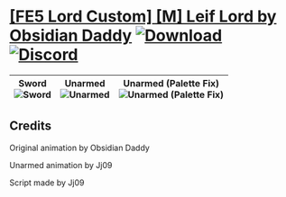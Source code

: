 # [\[FE5 Lord Custom\] \[M\] Leif Lord by Obsidian Daddy](https://github.com/Klokinator/FE-Repo/tree/main/Battle%20Animations/Lords%20-%20Vanilla%20and%20Custom/%5BFE5%20Lord%20Custom%5D%20%5BM%5D%20Leif%20Lord%20by%20Obsidian%20Daddy) [![Download](https://img.shields.io/badge/Download--red?style=social&logo=github)](https://minhaskamal.github.io/DownGit/#/home?url=https://github.com/Klokinator/FE-Repo/tree/main/Battle%20Animations/Lords%20-%20Vanilla%20and%20Custom/%5BFE5%20Lord%20Custom%5D%20%5BM%5D%20Leif%20Lord%20by%20Obsidian%20Daddy) [![Discord](https://img.shields.io/badge/Discord--blue?style=social&logo=discord)](https://discord.gg/C7VNGnyTPA)

| <b>Sword</b><br/><img alt="Sword" src="https://raw.githubusercontent.com/Klokinator/FE-Repo/main/Battle%20Animations/Lords%20-%20Vanilla%20and%20Custom/%5BFE5%20Lord%20Custom%5D%20%5BM%5D%20Leif%20Lord%20by%20Obsidian%20Daddy/1.%20Sword/Sword.gif"/> | <b>Unarmed</b><br/><img alt="Unarmed" src="https://raw.githubusercontent.com/Klokinator/FE-Repo/main/Battle%20Animations/Lords%20-%20Vanilla%20and%20Custom/%5BFE5%20Lord%20Custom%5D%20%5BM%5D%20Leif%20Lord%20by%20Obsidian%20Daddy/8.%20Unarmed/Unarmed.gif"/> | <b>Unarmed (Palette Fix)</b><br/><img alt="Unarmed (Palette Fix)" src="https://raw.githubusercontent.com/Klokinator/FE-Repo/main/Battle%20Animations/Lords%20-%20Vanilla%20and%20Custom/%5BFE5%20Lord%20Custom%5D%20%5BM%5D%20Leif%20Lord%20by%20Obsidian%20Daddy/8.%20Unarmed%20(Palette%20Fix)/Unarmed.gif"/> |
| :---: | :---: | :---: |

## Credits

Original animation by Obsidian Daddy

Unarmed animation by Jj09

Script made by Jj09

